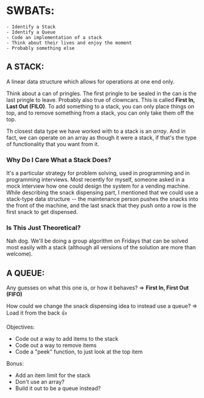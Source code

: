 # SWBATs:
    - Identify a Stack
    - Identify a Queue
    - Code an implementation of a stack
    - Think about their lives and enjoy the moment
    - Probably something else

## A STACK:

A linear data structure which allows for operations at one end only.

Think about a can of pringles. The first pringle to be sealed in the can is the last pringle to leave. Probably also true of clowncars. This is called **First In, Last Out (FILO)**. To add something to a stack, you can only place things on top, and to remove something from a stack, you can only take them off the top. 

Th closest data type we have worked with to a stack is an *array*. And in fact, we can operate on an array as though it were a stack, if that's the type of functionality that you want from it. 

### Why Do I Care What a Stack Does?

It's a particular strategy for problem solving, used in programming and in programming interviews. Most recently for myself, someone asked in a mock interview how one could design the system for a vending machine. While describing the snack dispensing part, I mentioned that we could use a stack-type data structure -- the maintenance person pushes the snacks into the front of the machine, and the last snack that they push onto a row is the first snack to get dispensed. 

### Is This Just Theoretical?

Nah dog. We'll be doing a group algorithm on Fridays that can be solved most easily with a stack (although all versions of the solution are more than welcome).


## A QUEUE:

Any guesses on what this one is, or how it behaves?
    => **First In, First Out (FIFO)**

How could we change the snack dispensing idea to instead use a queue?
    => Load it from the back :thumbsup:

Objectives:
- Code out a way to add items to the stack
- Code out a way to remove items
- Code a "peek" function, to just look at the top item

Bonus:
- Add an item limit for the stack
- Don't use an array?
- Build it out to be a queue instead?